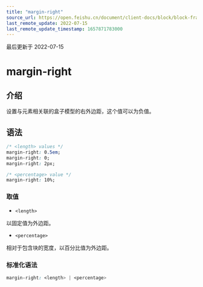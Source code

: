 ```yaml
---
title: "margin-right"
source_url: https://open.feishu.cn/document/client-docs/block/block-frame/code-components-and-structure/view-layer/ttss/attributes/box-model/margin-right
last_remote_update: 2022-07-15
last_remote_update_timestamp: 1657871783000
---
```

最后更新于 2022-07-15

# margin-right

## 介绍

设置与元素相关联的盒子模型的右外边距，这个值可以为负值。

## 语法

```css
/* <length> values */
margin-right: 0.5em;
margin-right: 0;
margin-right: 2px;

/* <percentage> value */
margin-right: 10%;
```

### 取值

-   `<length>`

以固定值为外边距。

-   `<percentage>`

相对于包含块的宽度，以百分比值为外边距。

### 标准化语法

```css
margin-right: <length> | <percentage>
```
